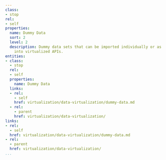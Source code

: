 ```yaml
---
class:
- stop
rel:
- self
properties:
  name: Dummy Data
  sort: 2
  level: 2
  description: Dummy data sets that can be imported individually or as collections
    into virtualized APIs.
entities:
- class:
  - stop
  rel:
  - self
  properties:
    name: Dummy Data
  links:
  - rel:
    - self
    href: virtualization/data-virtualization/dummy-data.md
  - rel:
    - parent
    href: virtualization/data-virtualization/
links:
- rel:
  - self
  href: virtualization/data-virtualization/dummy-data.md
- rel:
  - parent
  href: virtualization/data-virtualization/
...
```

